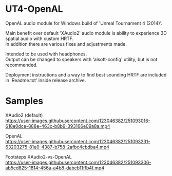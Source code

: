 # UT4-OpenAL

OpenAL audio module for Windows build of 'Unreal Tournament 4 (2014)'.

Main benefit over default 'XAudio2' audio module is ability to experience 3D spatial audio with custom HRTF.  
In addition there are various fixes and adjustments made.

Intended to be used with headphones.  
Output can be changed to speakers with 'alsoft-config' utility, but is not recommended.

Deployment instructions and a way to find best sounding HRTF are included in 'Readme.txt' inside release archive.

# Samples

XAudio2 (default)  
https://user-images.githubusercontent.com/123046382/251093016-618e0dce-888e-463c-b8b9-393166e09a8a.mp4  

OpenAL  
https://user-images.githubusercontent.com/123046382/251093231-63203275-81e0-4387-b758-2afbc4cbdba4.mp4  

Footsteps XAudio2-vs-OpenAL  
https://user-images.githubusercontent.com/123046382/251093306-ab5cd825-1814-456a-a4b8-dabcb11ffb4f.mp4

